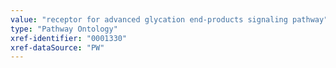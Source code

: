 ```yaml
---
value: "receptor for advanced glycation end-products signaling pathway"
type: "Pathway Ontology"
xref-identifier: "0001330"
xref-dataSource: "PW"
---
```

